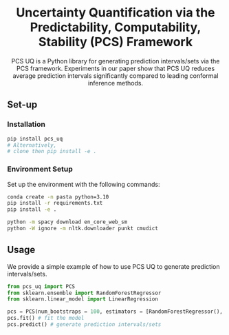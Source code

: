 <h1 align="center"> Uncertainty Quantification via the Predictability, Computability, Stability (PCS) Framework </h1>

<p align="center">  PCS UQ is a Python library for generating prediction intervals/sets via the PCS framework. Experiments in our paper show that PCS UQ reduces average prediction intervals significantly compared to leading conformal inference methods. 

</p>

## Set-up 

### Installation 

```bash
pip install pcs_uq
# Alternatively,  
# clone then pip install -e .
```


### Environment Setup 

Set up the environment with the following commands: 
```bash
conda create -n pasta python=3.10 
pip install -r requirements.txt 
pip install -e . 

python -m spacy download en_core_web_sm
python -W ignore -m nltk.downloader punkt cmudict
```


## Usage

We provide a simple example of how to use PCS UQ to generate prediction intervals/sets. 
```python
from pcs_uq import PCS
from sklearn.ensemble import RandomForestRegressor
from sklearn.linear_model import LinearRegression

pcs = PCS(num_bootstraps = 100, estimators = [RandomForestRegressor(), LinearRegression()]) # initialize the PCS object
pcs.fit() # fit the model
pcs.predict() # generate prediction intervals/sets
```